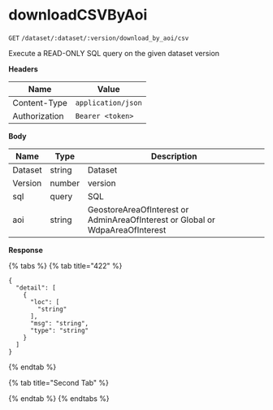 # downloadCSVByAoi

`GET` `/dataset/:dataset/:version/download_by_aoi/csv`

Execute a READ-ONLY SQL query on the given dataset version

**Headers**

| Name          | Value              |
| ------------- | ------------------ |
| Content-Type  | `application/json` |
| Authorization | `Bearer <token>`   |

**Body**

| Name    | Type   | Description                                                                   |
| ------- | ------ | ----------------------------------------------------------------------------- |
| Dataset | string | Dataset                                                                       |
| Version | number | version                                                                       |
| sql     | query  | SQL                                                                           |
| aoi     | string | GeostoreAreaOfInterest or AdminAreaOfInterest or Global or WdpaAreaOfInterest |

**Response**

{% tabs %}
{% tab title="422" %}
```
{
  "detail": [
    {
      "loc": [
        "string"
      ],
      "msg": "string",
      "type": "string"
    }
  ]
}
```
{% endtab %}

{% tab title="Second Tab" %}

{% endtab %}
{% endtabs %}
